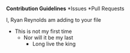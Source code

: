 **Contribution Guidelines**
*Issues
*Pull Requests

I, Ryan Reynolds am adding to your file
* This is not my first time
    * Nor will it be my last
        * Long live the king 
     
